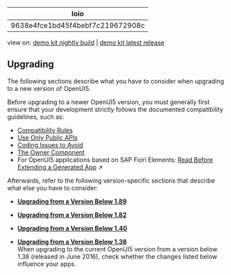 <!-- loio9638e4fce1bd45f4bebf7c219672908c -->

| loio |
| -----|
| 9638e4fce1bd45f4bebf7c219672908c |

<div id="loio">

view on: [demo kit nightly build](https://sdk.openui5.org/nightly/#/topic/9638e4fce1bd45f4bebf7c219672908c) | [demo kit latest release](https://sdk.openui5.org/topic/9638e4fce1bd45f4bebf7c219672908c)</div>

## Upgrading

The following sections describe what you have to consider when upgrading to a new version of OpenUI5.

Before upgrading to a newer OpenUI5 version, you must generally first ensure that your development strictly follows the documented compatibility guidelines, such as:

-   [Compatibility Rules](Compatibility_Rules_91f0873.md)
-   [Use Only Public APIs](Use_Only_Public_APIs_b0d5fe2.md)
-   [Coding Issues to Avoid](Coding_Issues_to_Avoid_3877872.md)
-   [The Owner Component](The_Owner_Component_a7a3138.md)
-   For OpenUI5 applications based on SAP Fiori Elements: [Read Before Extending a Generated App](https://help.sap.com/viewer/3343ff76a027486c829f8aa5b0fde28f/DEV_SAPUI5_ABAP/en-US/d9c146a4e0f049108cf8231bfca5585b.html "Before you start creating an extension for your app, make sure you have read the information provided in this topic.") :arrow_upper_right:

Afterwards, refer to the following version-specific sections that describe what else you have to consider:

-   **[Upgrading from a Version Below 1.89](Upgrading_from_a_Version_Below_1_89_89b14ce.md "")**  

-   **[Upgrading from a Version Below 1.82](Upgrading_from_a_Version_Below_1_82_147eef9.md "")**  

-   **[Upgrading from a Version Below 1.40](Upgrading_from_a_Version_Below_1_40_278a8e5.md "")**  

-   **[Upgrading from a Version Below 1.38](Upgrading_from_a_Version_Below_1_38_c1025c2.md "When upgrading to the current OpenUI5 version from a version below 1.38 (released in
		June 2016), check whether the changes listed below influence your apps.")**  
When upgrading to the current OpenUI5 version from a version below 1.38 \(released in June 2016\), check whether the changes listed below influence your apps.

